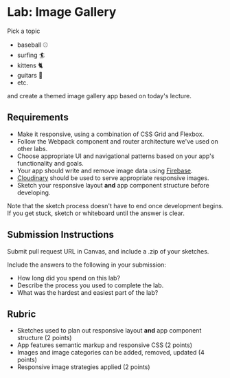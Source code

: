 Lab: Image Gallery
===

Pick a topic 

* baseball :baseball: 
* surfing :surfer: 
* kittens :cat2: 
* guitars :guitar: 
* etc.

and create a themed image gallery app based on today's lecture.

## Requirements
* Make it responsive, using a combination of CSS Grid and Flexbox.
* Follow the Webpack component and router architecture we've used on other labs.
* Choose appropriate UI and navigational patterns based on your app's functionality and goals.
* Your app should write and remove image data using [Firebase](https://firebase.google.com/).
* [Cloudinary](https://cloudinary.com/) should be used to serve appropriate responsive images.
* Sketch your responsive layout **and** app component structure before developing.

Note that the sketch process doesn't have to end once development begins. If you get stuck, sketch or whiteboard until the answer is clear.

## Submission Instructions
Submit pull request URL in Canvas, and include a .zip of your sketches.

Include the answers to the following in your submission:

* How long did you spend on this lab?
* Describe the process you used to complete the lab.
* What was the hardest and easiest part of the lab?

## Rubric
* Sketches used to plan out responsive layout **and** app component structure (2 points)
* App features semantic markup and responsive CSS (2 points)
* Images and image categories can be added, removed, updated (4 points)
* Responsive image strategies applied (2 points)